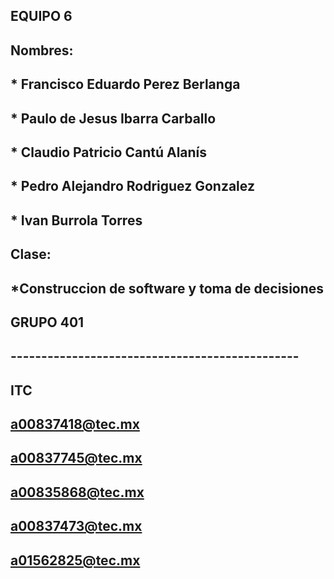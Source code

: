 ## EQUIPO 6
## Nombres:
##  * Francisco Eduardo Perez Berlanga 
##  * Paulo de Jesus Ibarra Carballo 
##  * Claudio Patricio Cantú Alanís
##  * Pedro Alejandro Rodriguez Gonzalez
##  * Ivan Burrola Torres
## Clase:
##  *Construccion de software y toma de decisiones
## GRUPO 401
## -----------------------------------------------
## ITC 
## a00837418@tec.mx 
## a00837745@tec.mx
## a00835868@tec.mx
## a00837473@tec.mx
## a01562825@tec.mx
